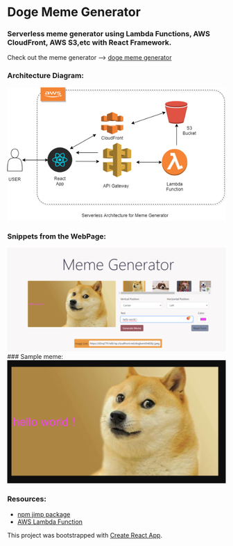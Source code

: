 # Doge Meme Generator

### Serverless meme generator using Lambda Functions, AWS CloudFront, AWS S3,etc with React Framework. 
Check out the meme generator --> [doge meme generator](https://master.d14x37wuqs478u.amplifyapp.com/)

### Architecture Diagram:
<img src="memearch.png" />


### Snippets from the WebPage:
<img src="memewebappp.png" />
###  Sample meme:
<img src="meme.png" />


### Resources:
* [npm jimp package](https://www.npmjs.com/package/jimp)
* [AWS Lambda Function](https://docs.aws.amazon.com/lambda/latest/dg/getting-started.html)



This project was bootstrapped with [Create React App](https://github.com/facebook/create-react-app).

